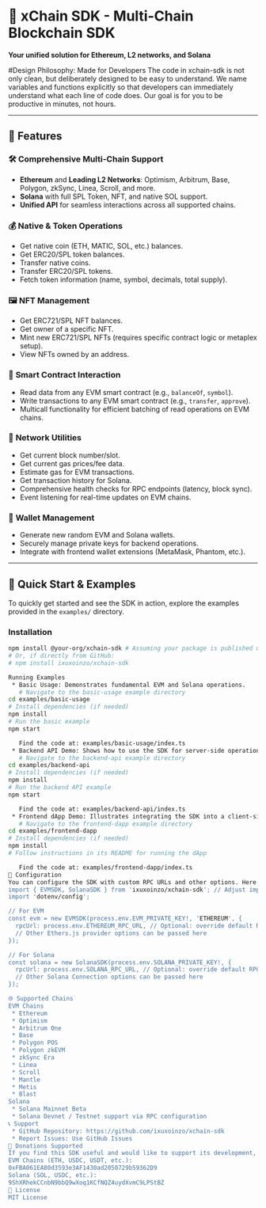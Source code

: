 
# 🚀 xChain SDK - Multi-Chain Blockchain SDK

**Your unified solution for Ethereum, L2 networks, and Solana**

#Design Philosophy: Made for Developers
The code in xchain-sdk is not only clean, but deliberately designed to be easy to understand. We name variables and functions explicitly so that developers can immediately understand what each line of code does. Our goal is for you to be productive in minutes, not hours.

---

## 🌟 Features

### 🛠 **Comprehensive Multi-Chain Support**
- **Ethereum** and **Leading L2 Networks**: Optimism, Arbitrum, Base, Polygon, zkSync, Linea, Scroll, and more.
- **Solana** with full SPL Token, NFT, and native SOL support.
- **Unified API** for seamless interactions across all supported chains.

### 💰 **Native & Token Operations**
- Get native coin (ETH, MATIC, SOL, etc.) balances.
- Get ERC20/SPL token balances.
- Transfer native coins.
- Transfer ERC20/SPL tokens.
- Fetch token information (name, symbol, decimals, total supply).

### 🖼 **NFT Management**
- Get ERC721/SPL NFT balances.
- Get owner of a specific NFT.
- Mint new ERC721/SPL NFTs (requires specific contract logic or metaplex setup).
- View NFTs owned by an address.

### 📝 **Smart Contract Interaction**
- Read data from any EVM smart contract (e.g., `balanceOf`, `symbol`).
- Write transactions to any EVM smart contract (e.g., `transfer`, `approve`).
- Multicall functionality for efficient batching of read operations on EVM chains.

### 📡 **Network Utilities**
- Get current block number/slot.
- Get current gas prices/fee data.
- Estimate gas for EVM transactions.
- Get transaction history for Solana.
- Comprehensive health checks for RPC endpoints (latency, block sync).
- Event listening for real-time updates on EVM chains.

### 🔑 **Wallet Management**
- Generate new random EVM and Solana wallets.
- Securely manage private keys for backend operations.
- Integrate with frontend wallet extensions (MetaMask, Phantom, etc.).

---

## 🚀 Quick Start & Examples

To quickly get started and see the SDK in action, explore the examples provided in the `examples/` directory.

### Installation

```bash
npm install @your-org/xchain-sdk # Assuming your package is published under a scope
# Or, if directly from GitHub:
# npm install ixuxoinzo/xchain-sdk

Running Examples
 * Basic Usage: Demonstrates fundamental EVM and Solana operations.
   # Navigate to the basic-usage example directory
cd examples/basic-usage
# Install dependencies (if needed)
npm install
# Run the basic example
npm start

   Find the code at: examples/basic-usage/index.ts
 * Backend API Demo: Shows how to use the SDK for server-side operations with private keys.
   # Navigate to the backend-api example directory
cd examples/backend-api
# Install dependencies (if needed)
npm install
# Run the backend API example
npm start

   Find the code at: examples/backend-api/index.ts
 * Frontend dApp Demo: Illustrates integrating the SDK into a client-side application (requires a browser environment).
   # Navigate to the frontend-dapp example directory
cd examples/frontend-dapp
# Install dependencies (if needed)
npm install
# Follow instructions in its README for running the dApp

   Find the code at: examples/frontend-dapp/index.ts
🔧 Configuration
You can configure the SDK with custom RPC URLs and other options. Here's an example:
import { EVMSDK, SolanaSDK } from 'ixuxoinzo/xchain-sdk'; // Adjust imports
import 'dotenv/config';

// For EVM
const evm = new EVMSDK(process.env.EVM_PRIVATE_KEY!, 'ETHEREUM', {
  rpcUrl: process.env.ETHEREUM_RPC_URL, // Optional: override default RPC
  // Other Ethers.js provider options can be passed here
});

// For Solana
const solana = new SolanaSDK(process.env.SOLANA_PRIVATE_KEY!, {
  rpcUrl: process.env.SOLANA_RPC_URL, // Optional: override default RPC
  // Other Solana Connection options can be passed here
});

🌐 Supported Chains
EVM Chains
 * Ethereum
 * Optimism
 * Arbitrum One
 * Base
 * Polygon POS
 * Polygon zkEVM
 * zkSync Era
 * Linea
 * Scroll
 * Mantle
 * Metis
 * Blast
Solana
 * Solana Mainnet Beta
 * Solana Devnet / Testnet support via RPC configuration
📞 Support
 * GitHub Repository: https://github.com/ixuxoinzo/xchain-sdk
 * Report Issues: Use GitHub Issues
🙏 Donations Supported
If you find this SDK useful and would like to support its development, any contributions are greatly appreciated!
EVM Chains (ETH, USDC, USDT, etc.):
0xFBA061EA80d3593e3AF1430ad2050729b59362D9
Solana (SOL, USDC, etc.):
9ShXRhekCCnbN9bbQ9wXoq1KCfNQZ4uydXvmC9LPStBZ
📄 License
MIT License



